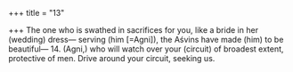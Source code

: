 +++
title = "13"

+++
The one who is swathed in sacrifices for you, like a bride in her  (wedding) dress—
serving (him [=Agni]), the Aśvins have made (him) to be beautiful— 14. (Agni,) who will watch over your (circuit) of broadest extent, protective  of men.
Drive around your circuit, seeking us.